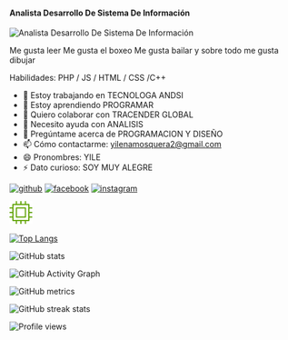 #### Analista Desarrollo De Sistema De Información
![Analista Desarrollo De Sistema De Información](https://static.vecteezy.com/system/resources/previews/000/523/378/non_2x/web-development-application-design-coding-and-programming-on-laptop-and-smartphone-concept-with-programming-language-and-program-code-and-layout-on-screen-vector.jpg)

Me gusta leer
Me gusta el boxeo
Me gusta bailar y sobre todo me gusta dibujar

Habilidades: PHP /  JS / HTML / CSS /C++

- 🔭 Estoy trabajando en TECNOLOGA ANDSI 
- 🌱 Estoy aprendiendo PROGRAMAR 
- 👯 Quiero colaborar con TRACENDER GLOBAL 
- 🤔 Necesito ayuda con ANALISIS 
- 💬 Pregúntame acerca de PROGRAMACION Y DISEÑO 
- 📫 Cómo contactarme: yilenamosquera2@gmail.com 
- 😄 Pronombres: YILE 
- ⚡ Dato curioso: SOY MUY ALEGRE 


[<img src='https://cdn.jsdelivr.net/npm/simple-icons@3.0.1/icons/github.svg' alt='github' height='40'>](https://github.com/Myilena)  [<img src='https://cdn.jsdelivr.net/npm/simple-icons@3.0.1/icons/facebook.svg' alt='facebook' height='40'>](https://www.facebook.com/Yilena)  [<img src='https://cdn.jsdelivr.net/npm/simple-icons@3.0.1/icons/instagram.svg' alt='instagram' height='40'>](https://www.instagram.com/yilenamosquera/)  

<a href='https://docs.github.com/en/developers'><img src='https://raw.githubusercontent.com/acervenky/animated-github-badges/master/assets/devbadge.gif' width='40' height='40'></a> 

[![Top Langs](https://github-readme-stats.vercel.app/api/top-langs/?username=Myilena)](https://github.com/anuraghazra/github-readme-stats)

![GitHub stats](https://github-readme-stats.vercel.app/api?username=Myilena&show_icons=true)  

![GitHub Activity Graph](https://activity-graph.herokuapp.com/graph?username=Myilena)  

![GitHub metrics](https://metrics.lecoq.io/Myilena)  

![GitHub streak stats](https://streak-stats.demolab.com/?user=Myilena)  

![Profile views](https://gpvc.arturio.dev/Myilena)  
